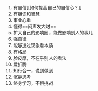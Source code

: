 1. 有自信[[如何提高自己的自信心？]]
2. 有胆识和智慧
3. 事业心重 
4. 懂得==闷声发大财== 
5. 扩大自己的影响圈，能做影响别人的事儿
6. 强自律 
7. 能够透过现象看本质
8. 有格局
9. 脸皮厚，不在乎别人的看法
10. 爱折腾
11. 知行合一，说到做到
12. 沉静思考
13. 终身学习，不惧挑战
